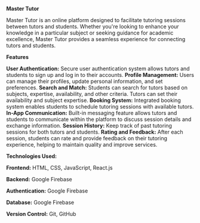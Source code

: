 **Master Tutor**

Master Tutor is an online platform designed to facilitate tutoring sessions between tutors and students. Whether you're looking to enhance your knowledge in a particular subject or seeking guidance for academic excellence, Master Tutor provides a seamless experience for connecting tutors and students.

**Features**

**User Authentication:** Secure user authentication system allows tutors and students to sign up and log in to their accounts.
**Profile Management:** Users can manage their profiles, update personal information, and set preferences.
**Search and Match:** Students can search for tutors based on subjects, expertise, availability, and other criteria. Tutors can set their availability and subject expertise.
**Booking System:** Integrated booking system enables students to schedule tutoring sessions with available tutors.
**In-App Communication:** Built-in messaging feature allows tutors and students to communicate within the platform to discuss session details and exchange information.
**Session History:** Keep track of past tutoring sessions for both tutors and students.
**Rating and Feedback:** After each session, students can rate and provide feedback on their tutoring experience, helping to maintain quality and improve services.


**Technologies Used:**

**Frontend:** HTML, CSS, JavaScript, React.js

**Backend:**  Google Firebase

**Authentication:** Google Firebase

**Database:** Google Firebase

**Version Control:**  Git, GitHub
